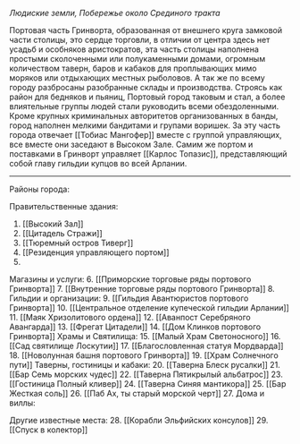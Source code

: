 *Людиские земли, Побережье около Срединого тракта*

Портовая часть Гринворта, образованная от внешнего круга замковой части столицы, это сердце торговли, в отличии от центра здесь нет усадьб и особняков аристократов, эта часть столицы наполнена простыми сколоченными или полукаменными домами, огромным количеством таверн, баров и кабаков для проплывающих мимо моряков или отдыхающих местных рыболовов. А так же по всему городу разбросаны разобранные склады и производства. Строясь как район для бедняков и пьяниц, Портовый город таковым и стал, а более влиятельные группы людей стали руководить всеми обездоленными. Кроме крупных криминальных авторитетов организованных в банды, город наполнен мелкими бандитами и групами воришек. За эту часть города отвечает [[Тобиас Мангофер]] вместе с группой управляющих, все вместе они заседают в Высоком Зале. Самим же портом и поставками в Гринворт управляет [[Карлос Топазис]], представляющий собой главу гильдии купцов во всей Арлании.
____
Районы города:

Правительственные здания:
1. [[Высокий Зал]]
2. [[Цитадель Стражи]]
3. [[Тюремный остров Тиверг]]
4. [[Резиденция управляющего портом]]
5. 
Магазины и услуги:
6. [[Приморские торговые ряды портового Гринворта]]
7. [[Внутренние торговые ряды портового Гринворта]]
8. 
Гильдии и организации:
9. [[Гильдия Авантюристов портового Гринворта]]
10. [[Центральное отделение купеческой гильдии Арлании]]
11. [[Маяк Хризолитового ордена]]
12. [[Аванпост Серебряного Авангарда]]
13. [[Фрегат Цитадели]]
14. [[Дом Клинков портового Гринворта]]
Храмы и Святилища:
15. [[Малый Храм Светоносного]]
16. [[Сад святилище Лоскутии]]
17. [[Благословленная статуя Мордварда]]
18. [[Новолунная башня портового Гринворта]]
19. [[Храм Солнечного пути]]
Таверны, гостиницы и кабаки:
20. [[Таверна Блеск русалки]]
21. [[Бар Семь морских чудес]]
22. [[Таверна Пятикрылый альбатрос]]
23. [[Гостиница Полный кливер]]
24. [[Таверна Синяя мантикора]]
25. [[Бар Жесткая соль]]
26. [[Паб Ах, ты старый морской черт]]
27. 
Дома и виллы:

Другие известные места:
28. [[Корабли Эльфийских консулов]]
29. [[Спуск в колектор]]
